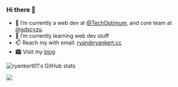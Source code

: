 ### Hi there 👋

- 🔭 I’m currently a web dev at [@TechOptimum](https://github.com/TechOptimum), and core team at [@gdscyzu](https://github.com/gdscyzu).
- 🌱 I’m currently learning web dev stuff
- 📫 Reach my with email: ryan@ryankert.cc
- 🏙 Visit my [blog](https://blog.ryankert.cc)



![ryankert01's GitHub stats](https://github-readme-stats.vercel.app/api?username=ryankert01&theme=tokyonight&show_icons=true)



<!-- ![LeetCode Stats](https://leetcard.jacoblin.cool/ryankert?theme=dark&font=Coming%20Soon) -->
![](https://visitor-badge.glitch.me/badge?page_id=ryankert01.ryankert01)
